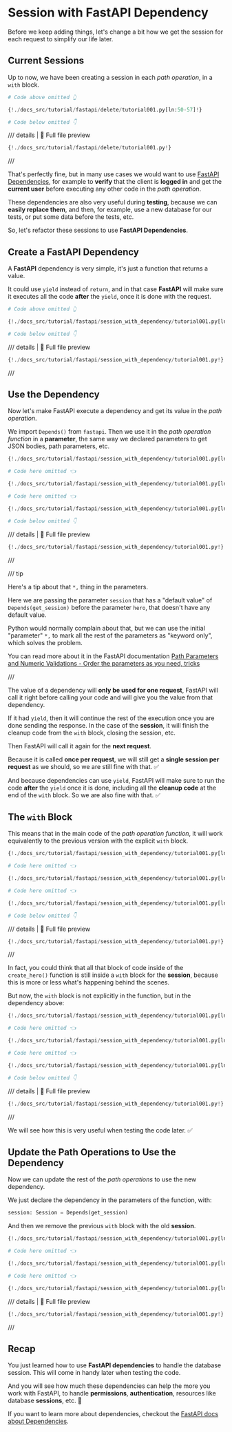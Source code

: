 # Session with FastAPI Dependency

Before we keep adding things, let's change a bit how we get the session for each request to simplify our life later.

## Current Sessions

Up to now, we have been creating a session in each *path operation*, in a `with` block.

```Python hl_lines="5"
# Code above omitted 👆

{!./docs_src/tutorial/fastapi/delete/tutorial001.py[ln:50-57]!}

# Code below omitted 👇
```

/// details | 👀 Full file preview

```Python
{!./docs_src/tutorial/fastapi/delete/tutorial001.py!}
```

///

That's perfectly fine, but in many use cases we would want to use <a href="https://fastapi.tiangolo.com/tutorial/dependencies/" class="external-link" target="_blank">FastAPI Dependencies</a>, for example to **verify** that the client is **logged in** and get the **current user** before executing any other code in the *path operation*.

These dependencies are also very useful during **testing**, because we can **easily replace them**, and then, for example, use a new database for our tests, or put some data before the tests, etc.

So, let's refactor these sessions to use **FastAPI Dependencies**.

## Create a **FastAPI** Dependency

A **FastAPI** dependency is very simple, it's just a function that returns a value.

It could use `yield` instead of `return`, and in that case **FastAPI** will make sure it executes all the code **after** the `yield`, once it is done with the request.

```Python hl_lines="3-5"
# Code above omitted 👆

{!./docs_src/tutorial/fastapi/session_with_dependency/tutorial001.py[ln:42-44]!}

# Code below omitted 👇
```

/// details | 👀 Full file preview

```Python
{!./docs_src/tutorial/fastapi/session_with_dependency/tutorial001.py!}
```

///

## Use the Dependency

Now let's make FastAPI execute a dependency and get its value in the *path operation*.

We import `Depends()` from `fastapi`. Then we use it in the *path operation function* in a **parameter**, the same way we declared parameters to get JSON bodies, path parameters, etc.

```Python hl_lines="3  15"
{!./docs_src/tutorial/fastapi/session_with_dependency/tutorial001.py[ln:1-4]!}

# Code here omitted 👈

{!./docs_src/tutorial/fastapi/session_with_dependency/tutorial001.py[ln:42-44]!}

# Code here omitted 👈

{!./docs_src/tutorial/fastapi/session_with_dependency/tutorial001.py[ln:55-61]!}

# Code below omitted 👇
```

/// details | 👀 Full file preview

```Python
{!./docs_src/tutorial/fastapi/session_with_dependency/tutorial001.py!}
```

///

/// tip

Here's a tip about that `*,` thing in the parameters.

Here we are passing the parameter `session` that has a "default value" of `Depends(get_session)` before the parameter `hero`, that doesn't have any default value.

Python would normally complain about that, but we can use the initial "parameter" `*,` to mark all the rest of the parameters as "keyword only", which solves the problem.

You can read more about it in the FastAPI documentation <a href="https://fastapi.tiangolo.com/tutorial/path-params-numeric-validations/#order-the-parameters-as-you-need-tricks" class="external-link" target="_blank">Path Parameters and Numeric Validations - Order the parameters as you need, tricks</a>

///

The value of a dependency will **only be used for one request**, FastAPI will call it right before calling your code and will give you the value from that dependency.

If it had `yield`, then it will continue the rest of the execution once you are done sending the response. In the case of the **session**, it will finish the cleanup code from the `with` block, closing the session, etc.

Then FastAPI will call it again for the **next request**.

Because it is called **once per request**, we will still get a **single session per request** as we should, so we are still fine with that. ✅

And because dependencies can use `yield`, FastAPI will make sure to run the code **after** the `yield` once it is done, including all the **cleanup code** at the end of the `with` block. So we are also fine with that. ✅

## The `with` Block

This means that in the main code of the *path operation function*, it will work equivalently to the previous version with the explicit `with` block.

```Python hl_lines="16-20"
{!./docs_src/tutorial/fastapi/session_with_dependency/tutorial001.py[ln:1-4]!}

# Code here omitted 👈

{!./docs_src/tutorial/fastapi/session_with_dependency/tutorial001.py[ln:42-44]!}

# Code here omitted 👈

{!./docs_src/tutorial/fastapi/session_with_dependency/tutorial001.py[ln:55-61]!}

# Code below omitted 👇
```

/// details | 👀 Full file preview

```Python
{!./docs_src/tutorial/fastapi/session_with_dependency/tutorial001.py!}
```

///

In fact, you could think that all that block of code inside of the `create_hero()` function is still inside a `with` block for the **session**, because this is more or less what's happening behind the scenes.

But now, the `with` block is not explicitly in the function, but in the dependency above:

```Python hl_lines="9-10"
{!./docs_src/tutorial/fastapi/session_with_dependency/tutorial001.py[ln:1-4]!}

# Code here omitted 👈

{!./docs_src/tutorial/fastapi/session_with_dependency/tutorial001.py[ln:42-44]!}

# Code here omitted 👈

{!./docs_src/tutorial/fastapi/session_with_dependency/tutorial001.py[ln:55-61]!}

# Code below omitted 👇
```

/// details | 👀 Full file preview

```Python
{!./docs_src/tutorial/fastapi/session_with_dependency/tutorial001.py!}
```

///

We will see how this is very useful when testing the code later. ✅

## Update the Path Operations to Use the Dependency

Now we can update the rest of the *path operations* to use the new dependency.

We just declare the dependency in the parameters of the function, with:

```Python
session: Session = Depends(get_session)
```

And then we remove the previous `with` block with the old **session**.

```Python hl_lines="15  26  35  44  59"
{!./docs_src/tutorial/fastapi/session_with_dependency/tutorial001.py[ln:1-4]!}

# Code here omitted 👈

{!./docs_src/tutorial/fastapi/session_with_dependency/tutorial001.py[ln:42-44]!}

# Code here omitted 👈

{!./docs_src/tutorial/fastapi/session_with_dependency/tutorial001.py[ln:55-106]!}
```

/// details | 👀 Full file preview

```Python
{!./docs_src/tutorial/fastapi/session_with_dependency/tutorial001.py!}
```

///

## Recap

You just learned how to use **FastAPI dependencies** to handle the database session. This will come in handy later when testing the code.

And you will see how much these dependencies can help the more you work with FastAPI, to handle **permissions**, **authentication**, resources like database **sessions**, etc. 🚀

If you want to learn more about dependencies, checkout the <a href="https://fastapi.tiangolo.com/tutorial/dependencies/" class="external-link" target="_blank">FastAPI docs about Dependencies</a>.
